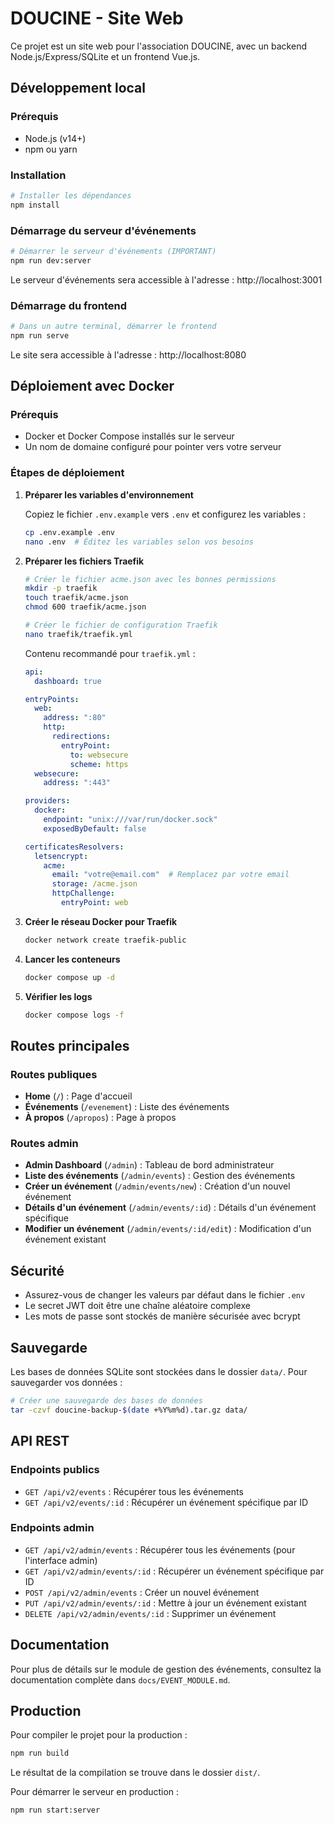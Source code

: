 # DOUCINE - Site Web

Ce projet est un site web pour l'association DOUCINE, avec un backend Node.js/Express/SQLite et un frontend Vue.js.

## Développement local

### Prérequis

- Node.js (v14+)
- npm ou yarn

### Installation

```bash
# Installer les dépendances
npm install
```

### Démarrage du serveur d'événements

```bash
# Démarrer le serveur d'événements (IMPORTANT)
npm run dev:server
```

Le serveur d'événements sera accessible à l'adresse : http://localhost:3001

### Démarrage du frontend

```bash
# Dans un autre terminal, démarrer le frontend
npm run serve
```

Le site sera accessible à l'adresse : http://localhost:8080

## Déploiement avec Docker

### Prérequis

- Docker et Docker Compose installés sur le serveur
- Un nom de domaine configuré pour pointer vers votre serveur

### Étapes de déploiement

1. **Préparer les variables d'environnement**

   Copiez le fichier `.env.example` vers `.env` et configurez les variables :

   ```bash
   cp .env.example .env
   nano .env  # Éditez les variables selon vos besoins
   ```

2. **Préparer les fichiers Traefik**

   ```bash
   # Créer le fichier acme.json avec les bonnes permissions
   mkdir -p traefik
   touch traefik/acme.json
   chmod 600 traefik/acme.json

   # Créer le fichier de configuration Traefik
   nano traefik/traefik.yml
   ```

   Contenu recommandé pour `traefik.yml` :

   ```yaml
   api:
     dashboard: true
   
   entryPoints:
     web:
       address: ":80"
       http:
         redirections:
           entryPoint:
             to: websecure
             scheme: https
     websecure:
       address: ":443"
   
   providers:
     docker:
       endpoint: "unix:///var/run/docker.sock"
       exposedByDefault: false
   
   certificatesResolvers:
     letsencrypt:
       acme:
         email: "votre@email.com"  # Remplacez par votre email
         storage: /acme.json
         httpChallenge:
           entryPoint: web
   ```

3. **Créer le réseau Docker pour Traefik**

   ```bash
   docker network create traefik-public
   ```

4. **Lancer les conteneurs**

   ```bash
   docker compose up -d
   ```

5. **Vérifier les logs**

   ```bash
   docker compose logs -f
   ```

## Routes principales

### Routes publiques

- **Home** (`/`) : Page d'accueil
- **Événements** (`/evenement`) : Liste des événements
- **À propos** (`/apropos`) : Page à propos

### Routes admin

- **Admin Dashboard** (`/admin`) : Tableau de bord administrateur
- **Liste des événements** (`/admin/events`) : Gestion des événements
- **Créer un événement** (`/admin/events/new`) : Création d'un nouvel événement
- **Détails d'un événement** (`/admin/events/:id`) : Détails d'un événement spécifique
- **Modifier un événement** (`/admin/events/:id/edit`) : Modification d'un événement existant

## Sécurité

- Assurez-vous de changer les valeurs par défaut dans le fichier `.env`
- Le secret JWT doit être une chaîne aléatoire complexe
- Les mots de passe sont stockés de manière sécurisée avec bcrypt

## Sauvegarde

Les bases de données SQLite sont stockées dans le dossier `data/`. Pour sauvegarder vos données :

```bash
# Créer une sauvegarde des bases de données
tar -czvf doucine-backup-$(date +%Y%m%d).tar.gz data/
```

## API REST

### Endpoints publics

- `GET /api/v2/events` : Récupérer tous les événements
- `GET /api/v2/events/:id` : Récupérer un événement spécifique par ID

### Endpoints admin

- `GET /api/v2/admin/events` : Récupérer tous les événements (pour l'interface admin)
- `GET /api/v2/admin/events/:id` : Récupérer un événement spécifique par ID
- `POST /api/v2/admin/events` : Créer un nouvel événement
- `PUT /api/v2/admin/events/:id` : Mettre à jour un événement existant
- `DELETE /api/v2/admin/events/:id` : Supprimer un événement

## Documentation

Pour plus de détails sur le module de gestion des événements, consultez la documentation complète dans `docs/EVENT_MODULE.md`.

## Production

Pour compiler le projet pour la production :

```bash
npm run build
```

Le résultat de la compilation se trouve dans le dossier `dist/`. 

Pour démarrer le serveur en production :

```bash
npm run start:server